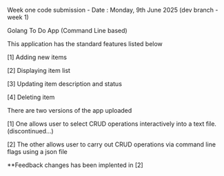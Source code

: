 Week one code submission - Date : Monday, 9th June 2025 (dev branch - week 1)

Golang To Do App (Command Line based)

This application has the standard features listed below

[1] Adding new items

[2] Displaying item list

[3] Updating item description and status

[4] Deleting item

There are two versions of the app uploaded

[1] One allows user to select CRUD operations interactively into a text file.(discontinued...)

[2] The other allows user to carry out CRUD operations via command line flags using a json file

**Feedback changes has been implented in [2] 


